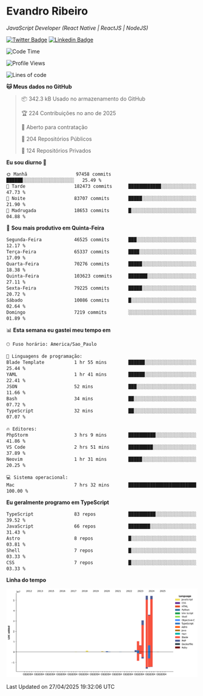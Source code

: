 # Evandro **Ribeiro**

*JavaScript Developer (React Native | ReactJS | NodeJS)*

[![Twitter Badge](https://img.shields.io/badge/-@ribeiroevandro-201B2D?style=flat-square&labelColor=201B2D&logo=twitter&logoColor=white&link=https://twitter.com/ribeiroevandro)](https://twitter.com/ribeiroevandro) 
[![Linkedin Badge](https://img.shields.io/badge/-Evandro%20Ribeiro-201B2D?style=flat-square&logo=Linkedin&logoColor=white&link=https://www.linkedin.com/in/ribeiroevandro)](https://www.linkedin.com/in/ribeiroevandro) 


<!--START_SECTION:waka-->
![Code Time](http://img.shields.io/badge/Code%20Time-4%2C408%20hrs%2012%20mins-blue)

![Profile Views](http://img.shields.io/badge/Visualizac%C3%B5es%20do%20perfil-0-blue)

![Lines of code](https://img.shields.io/badge/Desde%20o%20Hello%20World%20eu%20escrevi-196.5%20million%20linhas%20de%20c%C3%B3digo-blue)

**🐱 Meus dados no GitHub** 

> 📦 342.3 kB Usado no armazenamento do GitHub 
 > 
> 🏆 224 Contribuições no ano de 2025
 > 
> 💼 Aberto para contratação
 > 
> 📜 204 Repositórios Públicos 
 > 
> 🔑 124 Repositórios Privados 
 > 
**Eu sou diurno 🐤** 

```text
🌞 Manhã                  97458 commits       ██████░░░░░░░░░░░░░░░░░░░   25.49 % 
🌆 Tarde                  182473 commits      ████████████░░░░░░░░░░░░░   47.73 % 
🌃 Noite                  83707 commits       █████░░░░░░░░░░░░░░░░░░░░   21.90 % 
🌙 Madrugada              18653 commits       █░░░░░░░░░░░░░░░░░░░░░░░░   04.88 % 
```
📅 **Sou mais produtivo em Quinta-Feira** 

```text
Segunda-Feira            46525 commits       ███░░░░░░░░░░░░░░░░░░░░░░   12.17 % 
Terça-Feira              65337 commits       ████░░░░░░░░░░░░░░░░░░░░░   17.09 % 
Quarta-Feira             70276 commits       █████░░░░░░░░░░░░░░░░░░░░   18.38 % 
Quinta-Feira             103623 commits      ███████░░░░░░░░░░░░░░░░░░   27.11 % 
Sexta-Feira              79225 commits       █████░░░░░░░░░░░░░░░░░░░░   20.72 % 
Sábado                   10086 commits       █░░░░░░░░░░░░░░░░░░░░░░░░   02.64 % 
Domingo                  7219 commits        ░░░░░░░░░░░░░░░░░░░░░░░░░   01.89 % 
```


📊 **Esta semana eu gastei meu tempo em** 

```text
🕑︎ Fuso horário: America/Sao_Paulo

💬 Linguagens de programação: 
Blade Template           1 hr 55 mins        ██████░░░░░░░░░░░░░░░░░░░   25.44 % 
YAML                     1 hr 41 mins        ██████░░░░░░░░░░░░░░░░░░░   22.41 % 
JSON                     52 mins             ███░░░░░░░░░░░░░░░░░░░░░░   11.66 % 
Bash                     34 mins             ██░░░░░░░░░░░░░░░░░░░░░░░   07.72 % 
TypeScript               32 mins             ██░░░░░░░░░░░░░░░░░░░░░░░   07.07 % 

🔥 Editores: 
PhpStorm                 3 hrs 9 mins        ██████████░░░░░░░░░░░░░░░   41.86 % 
VS Code                  2 hrs 51 mins       █████████░░░░░░░░░░░░░░░░   37.89 % 
Neovim                   1 hr 31 mins        █████░░░░░░░░░░░░░░░░░░░░   20.25 % 

💻 Sistema operacional: 
Mac                      7 hrs 32 mins       █████████████████████████   100.00 % 
```

**Eu geralmente programo em TypeScript** 

```text
TypeScript               83 repos            ██████████░░░░░░░░░░░░░░░   39.52 % 
JavaScript               66 repos            ████████░░░░░░░░░░░░░░░░░   31.43 % 
Astro                    8 repos             █░░░░░░░░░░░░░░░░░░░░░░░░   03.81 % 
Shell                    7 repos             █░░░░░░░░░░░░░░░░░░░░░░░░   03.33 % 
CSS                      7 repos             █░░░░░░░░░░░░░░░░░░░░░░░░   03.33 % 
```



**Linha do tempo**

![Lines of Code chart](https://raw.githubusercontent.com/ribeiroevandro/ribeiroevandro/main/assets/bar_graph.png)


 Last Updated on 27/04/2025 19:32:06 UTC
<!--END_SECTION:waka-->
